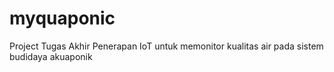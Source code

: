 # myquaponic
Project Tugas Akhir Penerapan IoT untuk memonitor kualitas air pada sistem budidaya akuaponik
